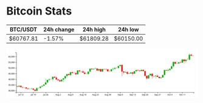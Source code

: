 # Bitcoin Stats

BTC/USDT|24h change|24h high|24h low|
|---|---|---|---|
|$60767.81|-1.57%|$61809.28|$60150.00|

<img src="./chart.svg">
